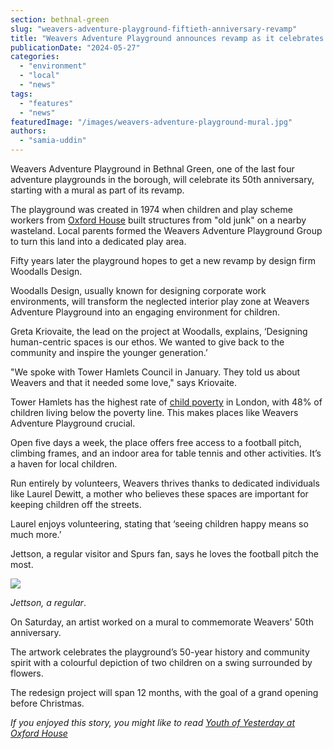 ```yaml
---
section: bethnal-green
slug: "weavers-adventure-playground-fiftieth-anniversary-revamp"
title: "Weavers Adventure Playground announces revamp as it celebrates its 50th anniversary"
publicationDate: "2024-05-27"
categories: 
  - "environment"
  - "local"
  - "news"
tags: 
  - "features"
  - "news"
featuredImage: "/images/weavers-adventure-playground-mural.jpg"
authors: 
  - "samia-uddin"
---
```


Weavers Adventure Playground in Bethnal Green, one of the last four adventure playgrounds in the borough, will celebrate its 50th anniversary, starting with a mural as part of its revamp.

The playground was created in 1974 when children and play scheme workers from [Oxford House](https://bethnalgreenlondon.co.uk/youth-yesterday-oxford-house-bethnal-green-shopfronts/) built structures from "old junk" on a nearby wasteland. Local parents formed the Weavers Adventure Playground Group to turn this land into a dedicated play area.

Fifty years later the playground hopes to get a new revamp by design firm Woodalls Design.

Woodalls Design, usually known for designing corporate work environments, will transform the neglected interior play zone at Weavers Adventure Playground into an engaging environment for children.

Greta Kriovaite, the lead on the project at Woodalls, explains, ‘Designing human-centric spaces is our ethos. We wanted to give back to the community and inspire the younger generation.’

"We spoke with Tower Hamlets Council in January. They told us about Weavers and that it needed some love," says Kriovaite. 

Tower Hamlets has the highest rate of [child poverty](https://trustforlondon.org.uk/data/boroughs/tower-hamlets-poverty-and-inequality-indicators/?tab=living-standards) in London, with 48% of children living below the poverty line. This makes places like Weavers Adventure Playground crucial.

Open five days a week, the place offers free access to a football pitch, climbing frames, and an indoor area for table tennis and other activities. It’s a haven for local children.

Run entirely by volunteers, Weavers thrives thanks to dedicated individuals like Laurel Dewitt, a mother who believes these spaces are important for keeping children off the streets.

Laurel enjoys volunteering, stating that ‘seeing children happy means so much more.’

Jettson, a regular visitor and Spurs fan, says he loves the football pitch the most.

![](https://lh7-us.googleusercontent.com/nIgxZw9q1i8XLDoPMYJmpQ2pXy3NcorrcpsakkE1No9IrrBghqom7HGJ9T4cfV_1qdtrQIM_9ytfPktmUUP9-k534nao2YL-prY7Mn1TMj1jjHpu6-FD3CrKbkTy0IP9w1_t4T55fshlR72zL0UD9rU)

_Jettson, a regular_.

On Saturday, an artist worked on a mural to commemorate Weavers' 50th anniversary. 

The artwork celebrates the playground’s 50-year history and community spirit with a colourful depiction of two children on a swing surrounded by flowers.

The redesign project will span 12 months, with the goal of a grand opening before Christmas.

_If you enjoyed this story, you might like to read_ [_Youth of Yesterday at Oxford House_](https://bethnalgreenlondon.co.uk/youth-yesterday-oxford-house-bethnal-green-shopfronts/)
